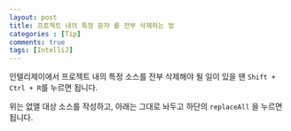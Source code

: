 ```yaml
---
layout: post
title: 프로젝트 내의 특정 문자 를 전부 삭제하는 법
categories : [Tip]
comments: true
tags: [IntelliJ]
---
```


인텔리제이에서 프로젝트 내의 특정 소스를 전부 삭제해야 될 일이 있을 땐
`Shift + Ctrl + R`를 누르면 됩니다.

위는 없앨 대상 소스를 작성하고, 아래는 그대로 놔두고 하단의 `replaceAll` 을 누르면 됩니다.